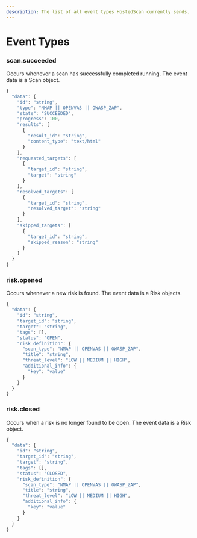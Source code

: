 ```yaml
---
description: The list of all event types HostedScan currently sends.
---
```


# Event Types

### scan.succeeded

Occurs whenever a scan has successfully completed running. The event data is a Scan object.

```javascript
{
  "data": {
    "id": "string",
    "type": "NMAP || OPENVAS || OWASP_ZAP",
    "state": "SUCCEEDED",
    "progress": 100,
    "results": [
      {
        "result_id": "string",
        "content_type": "text/html"
      }
    ],
    "requested_targets": [
      {
        "target_id": "string",
        "target": "string"
      }
    ],
    "resolved_targets": [
      {
        "target_id": "string",
        "resolved_target": "string"
      }
    ],
    "skipped_targets": [
      {
        "target_id": "string",
        "skipped_reason": "string"
      }
    ]
  }
}
```

### risk.opened

Occurs whenever a new risk is found. The event data is a Risk objects.

```javascript
{
  "data": {
    "id": "string",
    "target_id": "string",
    "target": "string",
    "tags": [],
    "status": "OPEN",
    "risk_definition": {
      "scan_type": "NMAP || OPENVAS || OWASP_ZAP",
      "title": "string",
      "threat_level": "LOW || MEDIUM || HIGH",
      "additional_info": {
        "key": "value"
      }
    }
  }
}
```

### risk.closed

Occurs when a risk is no longer found to be open. The event data is a Risk object.

```javascript
{
  "data": {
    "id": "string",
    "target_id": "string",
    "target": "string",
    "tags": [],
    "status": "CLOSED",
    "risk_definition": {
      "scan_type": "NMAP || OPENVAS || OWASP_ZAP",
      "title": "string",
      "threat_level": "LOW || MEDIUM || HIGH",
      "additional_info": {
        "key": "value"
      }
    }
  }
}
```

